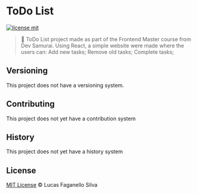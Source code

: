 # ToDo List

[![license mit](https://img.shields.io/github/license/Luc4sf/ToDo-List)](https://github.com/Luc4sf/ToDo-List/blob/main/LICENSE.md)

> :rocket: ToDo List project made as part of the Frontend Master course from Dev Samurai.
> Using React, a simple website were made where the users can:
>     Add new tasks;
>     Remove old tasks;
>     Complete tasks;

## Versioning

This project does not have a versioning system.

## Contributing

This project does not yet have a contribution system

## History

This project does not yet have a history system

## License
[MIT License](https://github.com/Luc4sf/ToDo-List/blob/main/LICENSE.md) © Lucas Faganello Silva
